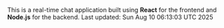 This is a real-time chat application built using **React** for the frontend and **Node.js** for the backend.
Last updated: Sun Aug 10 06:13:03 UTC 2025
